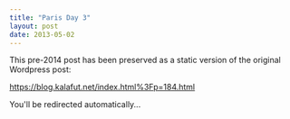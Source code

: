 ```yaml
---
title: "Paris Day 3"
layout: post
date: 2013-05-02
---
```


This pre-2014 post has been preserved as a static version of the original Wordpress post:

https://blog.kalafut.net/index.html%3Fp=184.html

You'll be redirected automatically...

<head>
  <meta http-equiv="refresh" content="5;url=https://blog.kalafut.net/index.html%3Fp=184.html">
</head>

